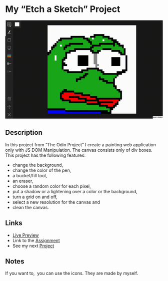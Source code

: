 # My “Etch a Sketch” Project
![preview gif](./media/prev.gif) 

## Description
In this project from “The Odin Project” I create a painting web application only with JS DOM Manipulation. The canvas consists only of div boxes. <br>
This project has the following features:
- change the background,
- change the color of the pen,
- a bucket/fill tool,
- an eraser,
- choose a random color for each pixel,
- put a shadow or a lightening over a color or the background,
- turn a grid on and off,
- select a new resolution for the canvas and
- clean the canvas.

## Links
- [Live Preview](https://tomsoerr.github.io/odin-rock-paper-scissors/)
- Link to the [Assignment](https://www.theodinproject.com/lessons/foundations-etch-a-sketch)
- See my next [Project](https://github.com/TomSoerr/odin-calculator)

## Notes
If you want to,  you can use the icons. They are made by myself.